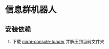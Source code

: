 # 信息群机器人
## 安装依赖
1. 下载 [mirai-console-loader](https://github.com/iTXTech/mirai-console-loader/releases) 并解压到当前文件夹
